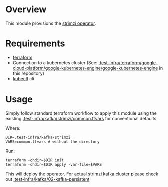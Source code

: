 <!--
    Licensed to the Apache Software Foundation (ASF) under one
    or more contributor license agreements.  See the NOTICE file
    distributed with this work for additional information
    regarding copyright ownership.  The ASF licenses this file
    to you under the Apache License, Version 2.0 (the
    "License"); you may not use this file except in compliance
    with the License.  You may obtain a copy of the License at

      http://www.apache.org/licenses/LICENSE-2.0

    Unless required by applicable law or agreed to in writing,
    software distributed under the License is distributed on an
    "AS IS" BASIS, WITHOUT WARRANTIES OR CONDITIONS OF ANY
    KIND, either express or implied.  See the License for the
    specific language governing permissions and limitations
    under the License.
-->

# Overview

This module provisions the [strimzi operator](https://github.com/strimzi/strimzi-kafka-operator/tree/main/helm-charts/helm3/strimzi-kafka-operator).

# Requirements

- [terraform](https://terraform.io)
- Connection to a kubernetes cluster (See: [.test-infra/terraform/google-cloud-platform/google-kubernetes-engine/google-kubernetes-engine](../../terraform/google-cloud-platform/google-kubernetes-engine) in this repository)
- [kubectl](https://kubernetes.io/docs/reference/kubectl/) cli

# Usage

Simply follow standard terraform workflow to apply this module using the existing
[.test-infra/kafka/strimzi/common.tfvars](common.tfvars) for conventional defaults.

Where:

```
DIR=.test-infra/kafka/strimzi
VARS=common.tfvars # without the directory
```

Run:

```
terraform -chdir=$DIR init
terraform -chdir=$DIR apply -var-file=$VARS
```

This will deploy the operator. For actual strimzi kafka cluster please check out [.test-infra/kafka/02-kafka-persistent](02-kafka-persistent/README.md)